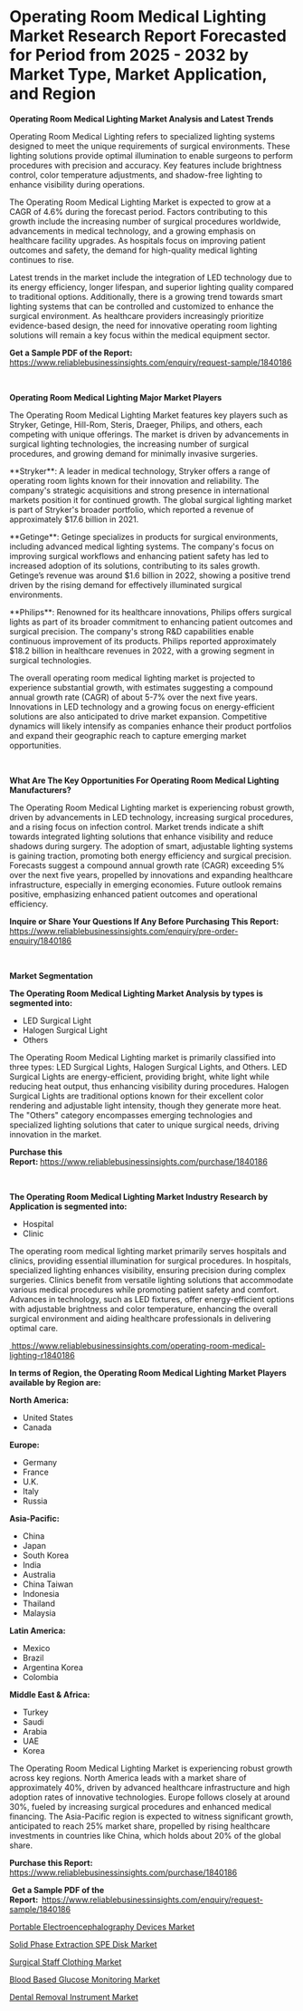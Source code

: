 <p><h1>Operating Room Medical Lighting Market Research Report Forecasted for Period from 2025 -  2032 by Market Type, Market Application, and Region</h1></p><p><strong>Operating Room Medical Lighting Market Analysis and Latest Trends</strong></p>
<p><p>Operating Room Medical Lighting refers to specialized lighting systems designed to meet the unique requirements of surgical environments. These lighting solutions provide optimal illumination to enable surgeons to perform procedures with precision and accuracy. Key features include brightness control, color temperature adjustments, and shadow-free lighting to enhance visibility during operations.</p><p>The Operating Room Medical Lighting Market is expected to grow at a CAGR of 4.6% during the forecast period. Factors contributing to this growth include the increasing number of surgical procedures worldwide, advancements in medical technology, and a growing emphasis on healthcare facility upgrades. As hospitals focus on improving patient outcomes and safety, the demand for high-quality medical lighting continues to rise.</p><p>Latest trends in the market include the integration of LED technology due to its energy efficiency, longer lifespan, and superior lighting quality compared to traditional options. Additionally, there is a growing trend towards smart lighting systems that can be controlled and customized to enhance the surgical environment. As healthcare providers increasingly prioritize evidence-based design, the need for innovative operating room lighting solutions will remain a key focus within the medical equipment sector.</p></p>
<p><strong>Get a Sample PDF of the Report:&nbsp;</strong> <a href="https://www.reliablebusinessinsights.com/enquiry/request-sample/1840186?utm_campaign=1106&utm_medium=2&utm_source=Github&utm_content=ia&utm_term=05032025&utm_id=operating-room-medical-lighting">https://www.reliablebusinessinsights.com/enquiry/request-sample/1840186</a></p>
<p>&nbsp;</p>
<p><strong>Operating Room Medical Lighting Major Market Players</strong></p>
<p><p>The Operating Room Medical Lighting Market features key players such as Stryker, Getinge, Hill-Rom, Steris, Draeger, Philips, and others, each competing with unique offerings. The market is driven by advancements in surgical lighting technologies, the increasing number of surgical procedures, and growing demand for minimally invasive surgeries.</p><p>**Stryker**: A leader in medical technology, Stryker offers a range of operating room lights known for their innovation and reliability. The company's strategic acquisitions and strong presence in international markets position it for continued growth. The global surgical lighting market is part of Stryker's broader portfolio, which reported a revenue of approximately $17.6 billion in 2021.</p><p>**Getinge**: Getinge specializes in products for surgical environments, including advanced medical lighting systems. The company's focus on improving surgical workflows and enhancing patient safety has led to increased adoption of its solutions, contributing to its sales growth. Getinge’s revenue was around $1.6 billion in 2022, showing a positive trend driven by the rising demand for effectively illuminated surgical environments.</p><p>**Philips**: Renowned for its healthcare innovations, Philips offers surgical lights as part of its broader commitment to enhancing patient outcomes and surgical precision. The company's strong R&D capabilities enable continuous improvement of its products. Philips reported approximately $18.2 billion in healthcare revenues in 2022, with a growing segment in surgical technologies.</p><p>The overall operating room medical lighting market is projected to experience substantial growth, with estimates suggesting a compound annual growth rate (CAGR) of about 5-7% over the next five years. Innovations in LED technology and a growing focus on energy-efficient solutions are also anticipated to drive market expansion. Competitive dynamics will likely intensify as companies enhance their product portfolios and expand their geographic reach to capture emerging market opportunities.</p></p>
<p>&nbsp;</p>
<p><strong>What Are The Key Opportunities For Operating Room Medical Lighting Manufacturers?</strong></p>
<p><p>The Operating Room Medical Lighting market is experiencing robust growth, driven by advancements in LED technology, increasing surgical procedures, and a rising focus on infection control. Market trends indicate a shift towards integrated lighting solutions that enhance visibility and reduce shadows during surgery. The adoption of smart, adjustable lighting systems is gaining traction, promoting both energy efficiency and surgical precision. Forecasts suggest a compound annual growth rate (CAGR) exceeding 5% over the next five years, propelled by innovations and expanding healthcare infrastructure, especially in emerging economies. Future outlook remains positive, emphasizing enhanced patient outcomes and operational efficiency.</p></p>
<p><strong>Inquire or Share Your Questions If Any Before Purchasing This Report:</strong> <a href="https://www.reliablebusinessinsights.com/enquiry/pre-order-enquiry/1840186?utm_campaign=1106&utm_medium=2&utm_source=Github&utm_content=ia&utm_term=05032025&utm_id=operating-room-medical-lighting">https://www.reliablebusinessinsights.com/enquiry/pre-order-enquiry/1840186</a></p>
<p>&nbsp;</p>
<p><strong>Market Segmentation</strong></p>
<p><strong>The Operating Room Medical Lighting Market Analysis by types is segmented into:</strong></p>
<p><ul><li>LED Surgical Light</li><li>Halogen Surgical Light</li><li>Others</li></ul></p>
<p><p>The Operating Room Medical Lighting market is primarily classified into three types: LED Surgical Lights, Halogen Surgical Lights, and Others. LED Surgical Lights are energy-efficient, providing bright, white light while reducing heat output, thus enhancing visibility during procedures. Halogen Surgical Lights are traditional options known for their excellent color rendering and adjustable light intensity, though they generate more heat. The "Others" category encompasses emerging technologies and specialized lighting solutions that cater to unique surgical needs, driving innovation in the market.</p></p>
<p><strong>Purchase this Report:&nbsp;</strong><a href="https://www.reliablebusinessinsights.com/purchase/1840186?utm_campaign=1106&utm_medium=2&utm_source=Github&utm_content=ia&utm_term=05032025&utm_id=operating-room-medical-lighting">https://www.reliablebusinessinsights.com/purchase/1840186</a></p>
<p>&nbsp;</p>
<p><strong>The Operating Room Medical Lighting Market Industry Research by Application is segmented into:</strong></p>
<p><ul><li>Hospital</li><li>Clinic</li></ul></p>
<p><p>The operating room medical lighting market primarily serves hospitals and clinics, providing essential illumination for surgical procedures. In hospitals, specialized lighting enhances visibility, ensuring precision during complex surgeries. Clinics benefit from versatile lighting solutions that accommodate various medical procedures while promoting patient safety and comfort. Advances in technology, such as LED fixtures, offer energy-efficient options with adjustable brightness and color temperature, enhancing the overall surgical environment and aiding healthcare professionals in delivering optimal care.</p></p>
<p><a href="https://www.reliablebusinessinsights.com/operating-room-medical-lighting-r1840186?utm_campaign=1106&utm_medium=2&utm_source=Github&utm_content=ia&utm_term=05032025&utm_id=operating-room-medical-lighting">&nbsp;https://www.reliablebusinessinsights.com/operating-room-medical-lighting-r1840186</a></p>
<p><strong>In terms of Region, the Operating Room Medical Lighting Market Players available by Region are:</strong></p>
<p>
    <p> <strong> North America: </strong>
        <ul>
            <li>United States</li>
            <li>Canada</li>
        </ul>
        </p> 
    <p> <strong> Europe: </strong>
        <ul>
            <li>Germany</li>
            <li>France</li>
            <li>U.K.</li>
            <li>Italy</li>
            <li>Russia</li>
        </ul>
        </p> 
    <p> <strong> Asia-Pacific: </strong>
        <ul>
            <li>China</li>
            <li>Japan</li>
            <li>South Korea</li>
            <li>India</li>
            <li>Australia</li>
            <li>China Taiwan</li>
            <li>Indonesia</li>
            <li>Thailand</li>
            <li>Malaysia</li>
        </ul>
        </p> 
    <p> <strong> Latin America: </strong>
        <ul>
            <li>Mexico</li>
            <li>Brazil</li>
            <li>Argentina Korea</li>
            <li>Colombia</li>
        </ul>
        </p> 
    <p> <strong> Middle East & Africa: </strong>
        <ul>
            <li>Turkey</li>
            <li>Saudi</li>
            <li>Arabia</li>
            <li>UAE</li>
            <li>Korea</li>
        </ul>
    </p>
    </p>
<p><p>The Operating Room Medical Lighting Market is experiencing robust growth across key regions. North America leads with a market share of approximately 40%, driven by advanced healthcare infrastructure and high adoption rates of innovative technologies. Europe follows closely at around 30%, fueled by increasing surgical procedures and enhanced medical financing. The Asia-Pacific region is expected to witness significant growth, anticipated to reach 25% market share, propelled by rising healthcare investments in countries like China, which holds about 20% of the global share.</p></p>
<p><strong>Purchase this Report: </strong><a href="https://www.reliablebusinessinsights.com/purchase/1840186?utm_campaign=1106&utm_medium=2&utm_source=Github&utm_content=ia&utm_term=05032025&utm_id=operating-room-medical-lighting">https://www.reliablebusinessinsights.com/purchase/1840186</a></p>
<p>&nbsp;<strong>Get a Sample PDF of the Report:&nbsp;&nbsp;</strong><a href="https://www.reliablebusinessinsights.com/enquiry/request-sample/1840186?utm_campaign=1106&utm_medium=2&utm_source=Github&utm_content=ia&utm_term=05032025&utm_id=operating-room-medical-lighting">https://www.reliablebusinessinsights.com/enquiry/request-sample/1840186</a></p>
<p><strong></strong></p>
<p><p><a href="https://github.com/xienhtaw/Market-Research-Report-List-1/blob/main/portable-electroencephalography-devices-market.md?utm_campaign=1106&utm_medium=2&utm_source=Github&utm_content=ia&utm_term=05032025&utm_id=operating-room-medical-lighting">Portable Electroencephalography Devices Market</a></p><p><a href="https://github.com/abdhsheila7/Market-Research-Report-List-1/blob/main/solid-phase-extraction-spe-disk-market.md?utm_campaign=1106&utm_medium=2&utm_source=Github&utm_content=ia&utm_term=05032025&utm_id=operating-room-medical-lighting">Solid Phase Extraction SPE Disk Market</a></p><p><a href="https://github.com/gasikcalbos8/Market-Research-Report-List-1/blob/main/surgical-staff-clothing-market.md?utm_campaign=1106&utm_medium=2&utm_source=Github&utm_content=ia&utm_term=05032025&utm_id=operating-room-medical-lighting">Surgical Staff Clothing Market</a></p><p><a href="https://github.com/godekkutero4/Market-Research-Report-List-1/blob/main/blood-based-glucose-monitoring-market.md?utm_campaign=1106&utm_medium=2&utm_source=Github&utm_content=ia&utm_term=05032025&utm_id=operating-room-medical-lighting">Blood Based Glucose Monitoring Market</a></p><p><a href="https://github.com/dringmurza6r/Market-Research-Report-List-1/blob/main/dental-removal-instrument-market.md?utm_campaign=1106&utm_medium=2&utm_source=Github&utm_content=ia&utm_term=05032025&utm_id=operating-room-medical-lighting">Dental Removal Instrument Market</a></p></p>